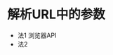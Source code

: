 # 解析URL中的参数

- 法1 浏览器API
  <run-script codePath="knowledge-lib/js/手写/获取url中的params/f1.js">
  </run-script>
- 法2
  <run-script codePath="knowledge-lib/js/手写/获取url中的params/f2.js">
  </run-script>